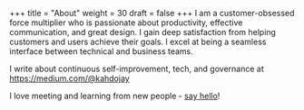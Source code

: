 +++
title = "About"
weight = 30
draft = false
+++
I am a customer-obsessed force multiplier who is passionate about productivity, effective communication, and great design. I gain deep satisfaction from helping customers and users achieve their goals. I excel at being a seamless interface between technical and business teams.

I write about continuous self-improvement, tech, and governance at https://medium.com/@kahdojay

I love meeting and learning from new people - [say hello](#contact)!
